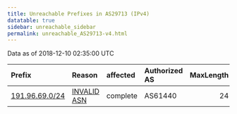 ```yaml
---
title: Unreachable Prefixes in AS29713 (IPv4)
datatable: true
sidebar: unreachable_sidebar
permalink: unreachable_AS29713-v4.html
---
```


Data as of 2018-12-10 02:35:00 UTC


<div class="datatable-begin"></div>

| Prefix                                                 | Reason                                                                                                | affected   | Authorized AS   |   MaxLength | Anchor                                         |   unreachable /24s |
|:-------------------------------------------------------|:------------------------------------------------------------------------------------------------------|:-----------|:----------------|------------:|:-----------------------------------------------|-------------------:|
| [191.96.69.0/24](https://stat.ripe.net/191.96.69.0/24) | [INVALID ASN](https://rpki-validator.ripe.net/announcement-preview?asn=AS29713&prefix=191.96.69.0/24) | complete   | AS61440         |          24 | [LACNIC](unreachable_LACNIC_RPKI_Root-v4.html) |                  1 |

<div class="datatable-end"></div>